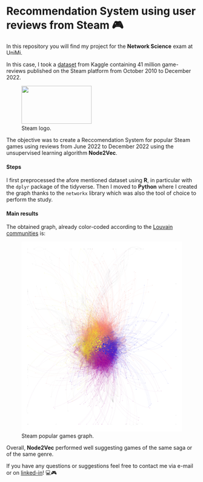 # Recommendation System using user reviews from Steam 🎮

In this repository you will find my project for the **Network Science** exam at UniMi. 

In this case, I took a [dataset](https://www.kaggle.com/datasets/antonkozyriev/game-recommendations-on-steam) from Kaggle containing 41 million game-reviews published on the Steam platform from October 2010 to December 2022.

<figure>
    <img src="https://logos-world.net/wp-content/uploads/2020/10/Steam-Logo.png" width="185" height="100">
    <figcaption>Steam logo.</figcaption>
</figure>

The objective was to create a Reccomendation System for popular Steam games using reviews from June 2022 to December 2022 using the unsupervised learning algorithm **Node2Vec**.

#### Steps

I first preprocessed the afore mentioned dataset using **R**, in particular with the `dplyr` package of the tidyverse. Then I moved to **Python** where I created the graph thanks to the `networkx` library which was also the tool of choice to perform the study.

#### Main results

The obtained graph, already color-coded according to the [Louvain communities](https://en.wikipedia.org/wiki/Louvain_method) is:

<figure>
    <img src="https://raw.githubusercontent.com/guber25/RecSys_Steam_Reviews/main/Images/Louvain%20plot.png" width="500" height="500">
    <figcaption>Steam popular games graph.</figcaption>
</figure>

Overall, **Node2Vec** performed well suggesting games of the same saga or of the same genre.

If you have any questions or suggestions feel free to contact me via e-mail or on [linked-in](https://www.linkedin.com/in/guglielmo-berzano/)! 💻🎮
